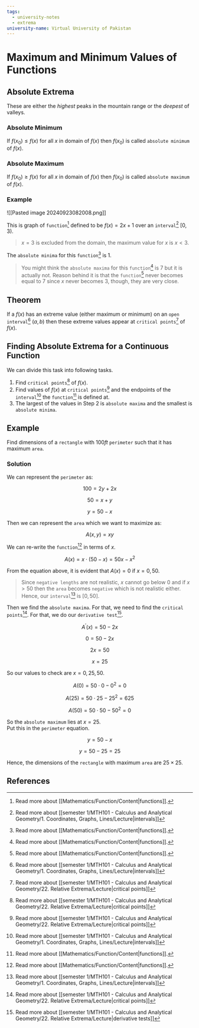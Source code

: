 ```yaml
---
tags:
  - university-notes
  - extrema
university-name: Virtual University of Pakistan
---
```


# Maximum and Minimum Values of Functions
## Absolute Extrema
These are either the _highest_ peaks in the mountain range or the _deepest_ of valleys.

### Absolute Minimum
If $f(x_0) \le f(x)$ for all $x$ in domain of $f(x)$ then $f(x_0)$ is called `absolute minimum` of $f(x)$.

### Absolute Maximum
If $f(x_0) \ge f(x)$ for all $x$ in domain of $f(x)$ then $f(x_0)$ is called `absolute maximum` of $f(x)$.

### Example
![[Pasted image 20240923082008.png]]

This is graph of `function`[^1] defined to be $f(x) = 2x + 1$ over an `interval`[^2] $[0, 3)$.  

> $x = 3$ is excluded from the domain, the maximum value for $x$ is $x < 3$.  

The `absolute minima` for this `function`[^1] is $1$.

> You might think the `absolute maxima` for this `function`[^1] is $7$ but it is actually not. Reason behind it is that the `function`[^1] never becomes equal to $7$ since $x$ never becomes $3$, though, they are very close.

## Theorem
If a $f(x)$ has an extreme value (either maximum or minimum) on an `open interval`[^2] $(a, b)$ then these extreme values appear at `critical points`[^3] of $f(x)$.

## Finding Absolute Extrema for a Continuous Function
We can divide this task into following tasks.

1. Find `critical points`[^3] of $f(x)$.
2. Find values of $f(x)$ at `critical points`[^3] and the endpoints of the `interval`[^2] the `function`[^1] is defined at.
3. The largest of the values in Step 2 is `absolute maxima` and the smallest is `absolute minima`.

## Example
Find dimensions of a `rectangle` with $100 ft$ `perimeter` such that it has maximum `area`.

### Solution
We can represent the `perimeter` as:  

$$100 = 2y + 2x$$

$$50 = x + y$$

$$y = 50 - x$$

Then we can represent the `area` which we want to maximize as:  

$$A(x, y) = xy$$

We can re-write the `function`[^1] in terms of $x$.  

$$A(x) = x \cdot (50 - x) = 50x - x^2$$

From the equation above, it is evident that $A(x) = 0$ if $x = 0, 50$.  

> Since `negative lengths` are not realistic, $x$ cannot go below $0$ and if $x > 50$ then the `area` becomes `negative` which is not realistic either. Hence, our `interval`[^2] is $[0, 50]$.

Then we find the `absolute maxima`. For that, we need to find the `critical points`[^3]. For that, we do our `derivative test`[^4].  

$$A^{\prime}(x) = 50 - 2x$$

$$0 = 50 - 2x$$

$$2x = 50$$

$$x = 25$$

So our values to check are $x = 0, 25, 50$.  

$$A(0) = 50 \cdot 0 - 0^2 = 0$$

$$A(25) = 50 \cdot 25 - {25}^2 = 625$$

$$A(50) = 50 \cdot 50 - {50}^2 = 0$$

So the `absolute maximum` lies at $x = 25$.  
Put this in the `perimeter` equation.  

$$y = 50 - x$$

$$y = 50 - 25 = 25$$

Hence, the dimensions of the `rectangle` with maximum `area` are $25 \times 25$.

## References

[^1]: Read more about [[Mathematics/Function/Content|functions]].
[^2]: Read more about [[semester 1/MTH101 - Calculus and Analytical Geometry/1. Coordinates, Graphs, Lines/Lecture|intervals]]
[^3]: Read more about [[semester 1/MTH101 - Calculus and Analytical Geometry/22. Relative Extrema/Lecture|critical points]]
[^4]: Read more about [[semester 1/MTH101 - Calculus and Analytical Geometry/22. Relative Extrema/Lecture|derivative tests]]
